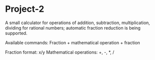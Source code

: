 # Project-2

A small calculator for operations of addition, subtraction, multiplication, dividing for rational numbers; automatic fraction reduction is being supported.

Available commands:
Fraction + mathematical operation + fraction

Fraction format: x/y
Mathematical operations: +, -, *, /
